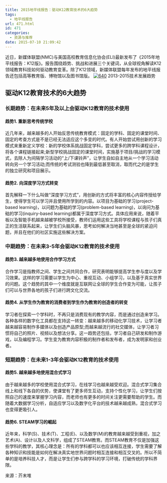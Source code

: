 ```yaml
---
title: 2015地平线报告：驱动K12教育技术的6大趋势
tags:
  - 地平线报告
url: 471.html
id: 471
categories:
  - 资源与推荐
date: 2015-07-10 21:09:42
---
```


近日，新媒体联盟(NMC)与美国高校教育信息化协会(ELI)最新发布了《2015年地平线报告：K12版》。报告围绕趋势、挑战和进展三个关键词，从全球视角解读K12领域教育科技如何驱动教育变革。除了K12领域，新媒体联盟每年发布的地平线报告还包括高等教育版、博物馆以及图书馆版。 [![640](http://www.ilester.net/wp-content/uploads/2015/07/640.jpg)](http://www.ilester.net/wp-content/uploads/2015/07/640.jpg) 2013-2015技术发展趋势

驱动K12教育技术的6大趋势
--------------

### 长期趋势：在未来5年及以上会驱动K12教育的技术使用

#### 趋势1\. 重新思考传统学校

近几年来，越来越多的人开始反思传统教育模式：固定的学科、固定的课堂时间、固定的考查方式是不是已经无法适应这个多变的时代。有人开始尝试用创新的学习模式来重新定义学校：新的学校体系挑战固定学科，尝试更多的跨学科课程设计，将各个课程链接起来;新型学校挑战固定的课堂时间，实施基于项目/挑战的学习模式，去除人为间隔学习活动的“上/下课铃声”，让学生自如自主地从一个学习活动转向另一个学习活动;而传统的考试测验也降到最低甚至取消，取而代之的是学生的独立研究和项目展示。

#### 趋势2\. 向深度学习方式转变

首先解释一下什么叫做“深度学习方式”，用创新的方式将丰富的核心内容传授给学生，使得学生可以学习并且使用所学到的内容。以项目为基础的学习(project-based learning)，以问题为基础的学习(problem-based learning)，以询问为基础的学习(inquiry-based learning)都属于深度学习方式。具体应用来说，随着平板以及智能手机越来越被学校所接受，教师们运用这些工具将学校课程与孩子们真正的生活联系起来，让学生们头脑风暴，思考如何解决当地甚至是全球的紧迫问题，并且在他们的社区实施这些解决方案。

### 中期趋势：在未来3-5年会驱动K12教育的技术使用

#### 趋势3\. 越来越多地使用合作学习方式

合作学习是指教师之间、学生之间共同合作，研究表明能够提高学生参与度以及学习效果。这样的学习需要以学生为中心、重视互动、小组学习，以及基于真实世界的问题。这个趋势的其中一个维度就是互联网让全球的学生合作变为可能，让孩子们可以与世界各地的孩子们进行跨文化交流。

#### 趋势4\. 从学生作为教育的消费者到学生作为教育的创造者的转变

学习者在探索一个学科时，不再只是消费现有的教学内容，而是通过创造来学习。各种各样的数字化工具都在支持这一转变：越来越多的移动化学习技术，让学习者越来越容易制作多媒体以及创造产品原型;而越来越流行的社交媒体，让学习者习惯将自己的照片、视频以及想法分享。这一趋势还包括，学习者自己研发和制作游戏，以及编程学习。学生变为教育内容积极的制作者和发布者，成为发明家和创业者。

### 短期趋势：在未来1-3年会驱动K12教育的技术使用

#### 趋势5\. 越来越多地使用混合式学习

由于越来越多的学校使用混合式学习，在线学习也越来越受欢迎。混合式学习集合线上和线下各自的优势，使课堂有了更多师生互动，支持个性化学习，让学生们按照自己的速度来掌握学习内容，而老师也有更多的时间关注更需要帮助的学生。而随着大数据学习分析，自适应学习以及数字化平台的技术越来越成熟，混合式学习也变得更吸引人。

#### 趋势6\. STEAM学习的崛起

近年来，科学(S)、技术(T)、工程(E)、以及数学(M)的教育越来越受到重视，加之艺术(A)、设计以及人文科学，组成了STEAM教育。而STEAM教育不仅是加强这些学科的教学，其核心理念是：所有的学科都可以也应该相互连接，学生需要了解各种知识和技能是如何在解决真实地世界问题时相互连接和相互交叉的。所以不简单的是培养科技人才，而是让学生们参与跨学科的学习环境，打破传统的学科界限。

来源：芥末堆